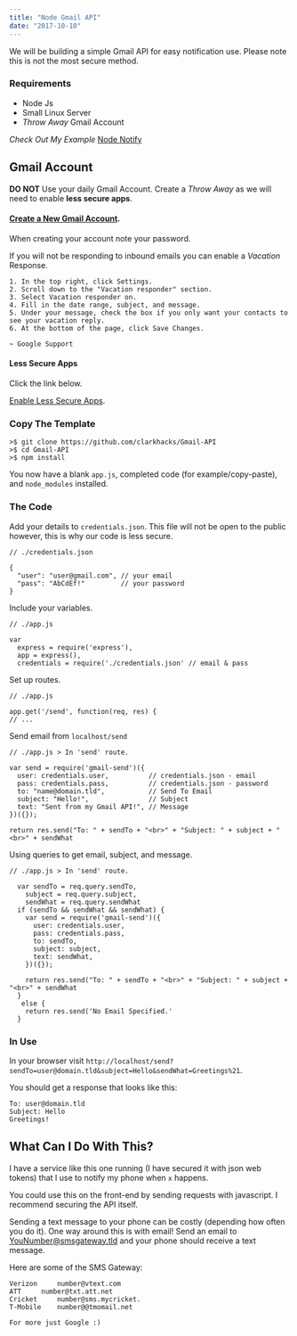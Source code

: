 ```yaml
---
title: "Node Gmail API"
date: "2017-10-10"
---
```


We will be building a simple Gmail API for easy notification use. Please note this is not the most secure method.

### Requirements

- Node Js
- Small Linux Server
- _Throw Away_ Gmail Account

_Check Out My Example_ [Node Notify]("https://apis.clarkhacks.com/cgi/gui")

## Gmail Account

**DO NOT** Use your daily Gmail Account. Create a _Throw Away_ as we will need to enable **less secure apps**.

#### [Create a New Gmail Account]("https://accounts.google.com/SignUp").

When creating your account note your password.

If you will not be responding to inbound emails you can enable a _Vacation_ Response.

```
1. In the top right, click Settings.
2. Scroll down to the "Vacation responder" section.
3. Select Vacation responder on.
4. Fill in the date range, subject, and message.
5. Under your message, check the box if you only want your contacts to see your vacation reply.
6. At the bottom of the page, click Save Changes.

~ Google Support
```

#### Less Secure Apps

Click the link below.

[Enable Less Secure Apps]("https://www.google.com/settings/security/lesssecureapps").

### Copy The Template

```
>$ git clone https://github.com/clarkhacks/Gmail-API
>$ cd Gmail-API
>$ npm install
```

You now have a blank `app.js`, completed code (for example/copy-paste), and `node_modules` installed.

### The Code

Add your details to `credentials.json`. This file will not be open to the public however, this is why our code is less secure.

```
// ./credentials.json

{
  "user": "user@gmail.com", // your email
  "pass": "AbCdEf!"			// your password
}
```

Include your variables.

```
// ./app.js

var
  express = require('express'),
  app = express(),
  credentials = require('./credentials.json' // email & pass
```

Set up routes.

```
// ./app.js

app.get('/send', function(req, res) {
// ...

```

Send email from `localhost/send`

```
// ./app.js > In 'send' route.

var send = require('gmail-send')({
  user: credentials.user,          // credentials.json - email
  pass: credentials.pass,          // credentials.json - password
  to: "name@domain.tld",           // Send To Email
  subject: "Hello!",               // Subject
  text: "Sent from my Gmail API!", // Message
})({});

return res.send("To: " + sendTo + "<br>" + "Subject: " + subject + "<br>" + sendWhat
```

Using queries to get email, subject, and message.

```
// ./app.js > In 'send' route.

  var sendTo = req.query.sendTo,
    subject = req.query.subject,
    sendWhat = req.query.sendWhat
  if (sendTo && sendWhat && sendWhat) {
  	var send = require('gmail-send')({
  	  user: credentials.user,
  	  pass: credentials.pass,
  	  to: sendTo,
  	  subject: subject,
  	  text: sendWhat,
  	})({});

  	return res.send("To: " + sendTo + "<br>" + "Subject: " + subject + "<br>" + sendWhat
  }
   else {
    return res.send('No Email Specified.'
  }
```

### In Use

In your browser visit `http://localhost/send?sendTo=user@domain.tld&subject=Hello&sendWhat=Greetings%21`.

You should get a response that looks like this:

```
To: user@domain.tld
Subject: Hello
Greetings!
```

## What Can I Do With This?

I have a service like this one running (I have secured it with json web tokens) that I use to notify my phone when `x` happens.

You could use this on the front-end by sending requests with javascript. I recommend securing the API itself.

Sending a text message to your phone can be costly (depending how often you do it). One way around this is with email! Send an email to YouNumber@smsgateway.tld and your phone should receive a text message.

Here are some of the SMS Gateway:

```
Verizon		number@vtext.com
ATT		number@txt.att.net
Cricket		number@sms.mycricket.
T-Mobile	number@@tmomail.net

For more just Google :)
```
